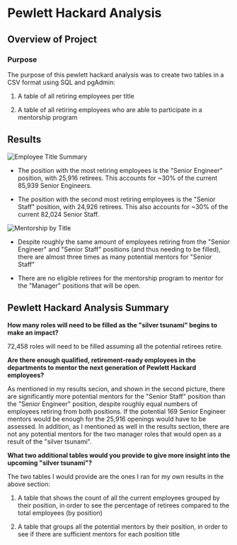 # Pewlett Hackard Analysis

## Overview of Project

### Purpose
The purpose of this pewlett hackard analysis was to create two tables in a CSV format using SQL and pgAdmin:
1. A table of all retiring employees per title

2. A table of all retiring employees who are able to participate in a mentorship program

## Results
![Employee Title Summary](https://github.com/Nveatch/Pewlett_Hackard_Analysis/blob/main/resources/employee_titles.png)

- The position with the most retiring employees is the "Senior Engineer" position, with 25,916 retirees. This accounts for ~30% of the current 85,939 Senior Engineers.

- The position with the second most retiring employees is the "Senior Staff" position, with 24,926 retirees. This also accounts for ~30% of the current 82,024 Senior Staff.

![Mentorship by Title](https://github.com/Nveatch/Pewlett_Hackard_Analysis/blob/main/resources/mentorship_by_title.png)

- Despite roughly the same amount of employees retiring from the "Senior Engineer" and "Senior Staff" positions (and thus needing to be filled), there are almost three times as many potential mentors for "Senior Staff"

- There are no eligible retirees for the mentorship program to mentor for the "Manager" positions that will be open.

## Pewlett Hackard Analysis Summary
**How many roles will need to be filled as the "silver tsunami" begins to make an impact?**

72,458 roles will need to be filled assuming all the potential retirees retire.

**Are there enough qualified, retirement-ready employees in the departments to mentor the next generation of Pewlett Hackard employees?**

As mentioned in my results secion, and shown in the second picture, there are significantly more potential mentors for the "Senior Staff" position than the "Senior Engineer" position, despite roughly equal numbers of employees retiring from both positions. If the potential 169 Senior Engineer mentors would be enough for the 25,916 openings would have to be assessed. In addition, as I mentioned as well in the results section, there are not any potential mentors for the two manager roles that would open as a result of the "silver tsunami".

**What two additional tables would you provide to give more insight into the upcoming "silver tsunami"?**

The two tables I would provide are the ones I ran for my own results in the above section:
1. A table that shows the count of all the current employees grouped by their position, in order to see the percentage of retirees compared to the total employees (by position)

2. A table that groups all the potential mentors by their position, in order to see if there are sufficient mentors for each position title  

